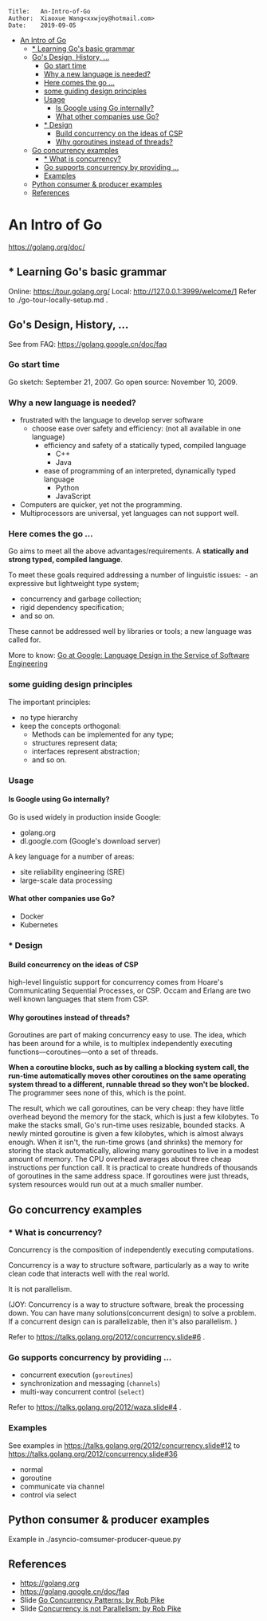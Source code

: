 ```
Title:   An-Intro-of-Go
Author:  Xiaoxue Wang<xxwjoy@hotmail.com>
Date:    2019-09-05
```

<!-- @import "[TOC]" {cmd="toc" depthFrom=1 depthTo=6 orderedList=false} -->
<!-- code_chunk_output -->

- [ An Intro of Go](#an-intro-of-go)
  - [ * Learning Go's basic grammar](#learning-gos-basic-grammar)
  - [ Go's Design, History, ...](#gos-design-history)
    - [ Go start time](#go-start-time)
    - [ Why a new language is needed?](#why-a-new-language-is-needed)
    - [ Here comes the go ...](#here-comes-the-go)
    - [ some guiding design principles](#some-guiding-design-principles)
    - [ Usage](#usage)
      - [ Is Google using Go internally?](#is-google-using-go-internally)
      - [ What other companies use Go?](#what-other-companies-use-go)
    - [ * Design](#design)
      - [ Build concurrency on the ideas of CSP](#build-concurrency-on-the-ideas-of-csp)
      - [ Why goroutines instead of threads?](#why-goroutines-instead-of-threads)
  - [ Go concurrency examples](#go-concurrency-examples)
    - [ * What is concurrency?](#what-is-concurrency)
    - [ Go supports concurrency by providing ...](#go-supports-concurrency-by-providing)
    - [ Examples](#examples)
  - [ Python consumer & producer examples](#python-consumer-producer-examples)
  - [ References](#references)

<!-- /code_chunk_output -->


# An Intro of Go

https://golang.org/doc/


## * Learning Go's basic grammar

Online: https://tour.golang.org/
Local: http://127.0.0.1:3999/welcome/1
Refer to ./go-tour-locally-setup.md .


## Go's Design, History, ...

See from FAQ: https://golang.google.cn/doc/faq

### Go start time

Go sketch: September 21, 2007.
Go open source: November 10, 2009.

### Why a new language is needed?

- frustrated with the language to develop server software
  - choose ease over safety and efficiency: (not all available in one language)
     - efficiency and safety of a statically typed, compiled language
        - C++
        - Java
     - ease of programming of an interpreted, dynamically typed language
        - Python
        - JavaScript
- Computers are quicker, yet not the programming.
- Multiprocessors are universal, yet languages can not support well.

### Here comes the go ...
Go aims to meet all the above advantages/requirements.
A **statically and strong typed, compiled language**.

To meet these goals required addressing a number of linguistic issues:
 - an expressive but lightweight type system;
 - concurrency and garbage collection;
 - rigid dependency specification;
 - and so on.

These cannot be addressed well by libraries or tools; a new language was called for.


More to know: [Go at Google: Language Design in the Service of Software Engineering](https://talks.golang.org/2012/splash.article)


### some guiding design principles

The important principles:
 - no type hierarchy
 - keep the concepts orthogonal:
    - Methods can be implemented for any type;
    - structures represent data;
    - interfaces represent abstraction;
    - and so on.

### Usage

#### Is Google using Go internally?

Go is used widely in production inside Google:
 - golang.org
 - dl.google.com (Google's download server)

A key language for a number of areas:
  - site reliability engineering (SRE)
  - large-scale data processing

#### What other companies use Go?
 - Docker
 - Kubernetes


### * Design

#### Build concurrency on the ideas of CSP

high-level linguistic support for concurrency comes from Hoare's Communicating Sequential Processes, or CSP.
Occam and Erlang are two well known languages that stem from CSP.

#### Why goroutines instead of threads?
Goroutines are part of making concurrency easy to use. The idea, which has been around for a while, is to multiplex independently executing functions—coroutines—onto a set of threads.

**When a coroutine blocks, such as by calling a blocking system call, the run-time automatically moves other coroutines on the same operating system thread to a different, runnable thread so they won't be blocked.** The programmer sees none of this, which is the point.

The result, which we call goroutines, can be very cheap: they have little overhead beyond the memory for the stack, which is just a few kilobytes.
To make the stacks small, Go's run-time uses resizable, bounded stacks.
A newly minted goroutine is given a few kilobytes, which is almost always enough. When it isn't, the run-time grows (and shrinks) the memory for storing the stack automatically, allowing many goroutines to live in a modest amount of memory. The CPU overhead averages about three cheap instructions per function call. It is practical to create hundreds of thousands of goroutines in the same address space. If goroutines were just threads, system resources would run out at a much smaller number.


## Go concurrency examples

### * What is concurrency?
Concurrency is the composition of independently executing computations.

Concurrency is a way to structure software, particularly as a way to write clean code that interacts well with the real world.

It is not parallelism.

(JOY: Concurrency is a way to structure software, break the processing down.
      You can have many solutions(concurrent design) to solve a problem.
      If a concurrent design can is parallelizable, then it's also parallelism. )

Refer to https://talks.golang.org/2012/concurrency.slide#6 .      

### Go supports concurrency by providing ...
 - concurrent execution (`goroutines`)
 - synchronization and messaging (`channels`)
 - multi-way concurrent control (`select`)

Refer to https://talks.golang.org/2012/waza.slide#4 .

### Examples

See examples in
https://talks.golang.org/2012/concurrency.slide#12
to
https://talks.golang.org/2012/concurrency.slide#36

- normal
- goroutine
- communicate via channel
- control via select


## Python consumer & producer examples

Example in ./asyncio-comsumer-producer-queue.py


## References

 - https://golang.org
 - https://golang.google.cn/doc/faq
 - Slide [Go Concurrency Patterns: by Rob Pike](https://talks.golang.org/2012/concurrency.slide#1)
 - Slide [Concurrency is not Parallelism: by Rob Pike](https://talks.golang.org/2012/waza.slide#1)
